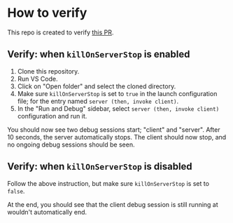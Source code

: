# How to verify

This repo is created to verify [this PR](https://github.com/microsoft/vscode/pull/163779).

## Verify: when `killOnServerStop` is enabled

1. Clone this repository.
2. Run VS Code.
3. Click on "Open folder" and select the cloned directory.
4. Make sure `killOnServerStop` is set to `true` in the launch configuration file; for the entry named `server (then, invoke client)`.
5. In the "Run and Debug" sidebar, select `server (then, invoke client)` configuration and run it.

You should now see two debug sessions start; "client" and "server". After 10 seconds, the server automatically stops. The client should now stop, and no ongoing debug sessions should be seen.

## Verify: when `killOnServerStop` is disabled

Follow the above instruction, but make sure `killOnServerStop` is set to `false`.

At the end, you should see that the client debug session is still running at wouldn't automatically end.
